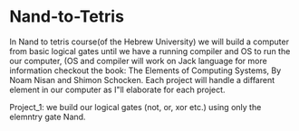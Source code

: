 # Nand-to-Tetris
In Nand to tetris course(of the Hebrew University) we will build a computer from basic logical gates until we have a running compiler and OS to run the our computer, 
(OS and compiler will work on Jack language for more information checkout the book: The Elements of Computing Systems, By Noam Nisan and Shimon Schocken. 
Each project will handle a diffarent element in our computer as I"ll elaborate for each project. 

Project_1:
  we build our logical gates (not, or, xor etc.) using only the elemntry gate Nand. 
  
